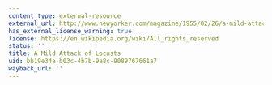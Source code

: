 ```yaml
---
content_type: external-resource
external_url: http://www.newyorker.com/magazine/1955/02/26/a-mild-attack-of-locusts
has_external_license_warning: true
license: https://en.wikipedia.org/wiki/All_rights_reserved
status: ''
title: A Mild Attack of Locusts
uid: bb19e34a-b03c-4b7b-9a8c-9089767661a7
wayback_url: ''
---
```

